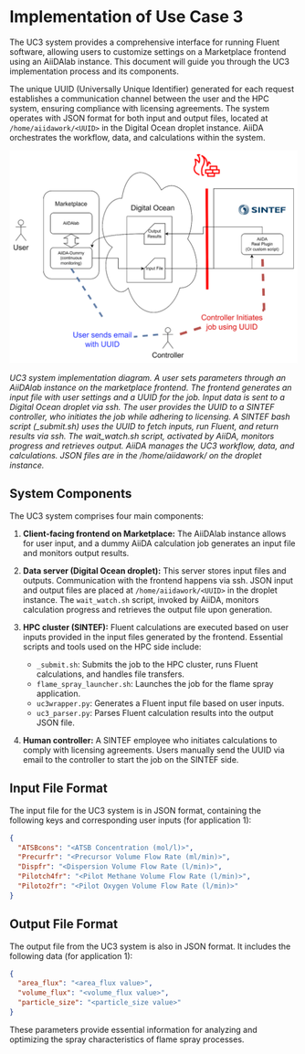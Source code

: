 # Implementation of Use Case 3

The UC3 system provides a comprehensive interface for running Fluent software, allowing users to customize settings on a Marketplace frontend using an AiiDAlab instance. This document will guide you through the UC3 implementation process and its components.

The unique UUID (Universally Unique Identifier) generated for each request establishes a communication channel between the user and the HPC system, ensuring compliance with licensing agreements. The system operates with JSON format for both input and output files, located at `/home/aiidawork/<UUID>` in the Digital Ocean droplet instance. AiiDA orchestrates the workflow, data, and calculations within the system.

![UC3 system implementation diagram](../_static/img/ucs/uc3/schematic_of_system_implementation.png)

_UC3 system implementation diagram. A user sets parameters through an AiiDAlab instance on the marketplace frontend. The frontend generates an input file with user settings and a UUID for the job. Input data is sent to a Digital Ocean droplet via ssh. The user provides the UUID to a SINTEF controller, who initiates the job while adhering to licensing. A SINTEF bash script (\_submit.sh) uses the UUID to fetch inputs, run Fluent, and return results via ssh. The wait_watch.sh script, activated by AiiDA, monitors progress and retrieves output. AiiDA manages the UC3 workflow, data, and calculations. JSON files are in the /home/aiidawork/<UUID> on the droplet instance._

## System Components

The UC3 system comprises four main components:

1. **Client-facing frontend on Marketplace:** The AiiDAlab instance allows for user input, and a dummy AiiDA calculation job generates an input file and monitors output results.

2. **Data server (Digital Ocean droplet):** This server stores input files and outputs. Communication with the frontend happens via ssh. JSON input and output files are placed at `/home/aiidawork/<UUID>` in the droplet instance. The `wait_watch.sh` script, invoked by AiiDA, monitors calculation progress and retrieves the output file upon generation.

3. **HPC cluster (SINTEF):** Fluent calculations are executed based on user inputs provided in the input files generated by the frontend. Essential scripts and tools used on the HPC side include:

   - `_submit.sh`: Submits the job to the HPC cluster, runs Fluent calculations, and handles file transfers.
   - `flame_spray_launcher.sh`: Launches the job for the flame spray application.
   - `uc3wrapper.py`: Generates a Fluent input file based on user inputs.
   - `uc3_parser.py`: Parses Fluent calculation results into the output JSON file.

4. **Human controller:** A SINTEF employee who initiates calculations to comply with licensing agreements. Users manually send the UUID via email to the controller to start the job on the SINTEF side.

## Input File Format

The input file for the UC3 system is in JSON format, containing the following keys and corresponding user inputs (for application 1):

```json
{
  "ATSBcons": "<ATSB Concentration (mol/l)>",
  "Precurfr": "<Precursor Volume Flow Rate (ml/min)>",
  "Dispfr": "<Dispersion Volume Flow Rate (l/min)>",
  "Pilotch4fr": "<Pilot Methane Volume Flow Rate (l/min)>",
  "Piloto2fr": "<Pilot Oxygen Volume Flow Rate (l/min)>"
}
```

## Output File Format

The output file from the UC3 system is also in JSON format. It includes the following data (for application 1):

```json
{
  "area_flux": "<area_flux value>",
  "volume_flux": "<volume_flux value>",
  "particle_size": "<particle_size value>"
}
```

These parameters provide essential information for analyzing and optimizing the spray characteristics of flame spray processes.
